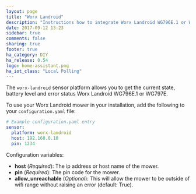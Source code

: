 ```yaml
---
layout: page
title: "Worx Landroid"
description: "Instructions how to integrate Worx Landroid WG796E.1 or WG797E as sensors within Home Assistant."
date: 2017-09-12 13:23
sidebar: true
comments: false
sharing: true
footer: true
ha_category: DIY
ha_release: 0.54
logo: home-assistant.png
ha_iot_class: "Local Polling"
---
```


The `worx-landroid` sensor platform allows you to get the current state, battery level and error status Worx Landroid WG796E.1 or WG797E.

To use your Worx Landroid mower in your installation, add the following to your `configuration.yaml` file:

```yaml
# Example configuration.yaml entry
sensor:
  platform: worx-landroid
  host: 192.168.0.10
  pin: 1234
```

Configuration variables:

- **host** (*Required*): The ip address or host name of the mower.
- **pin** (*Required*): The pin code for the mower.
- **allow_unreachable** (*Optional*): This will allow the mower to be outside of wifi range without raising an error (default: True).
